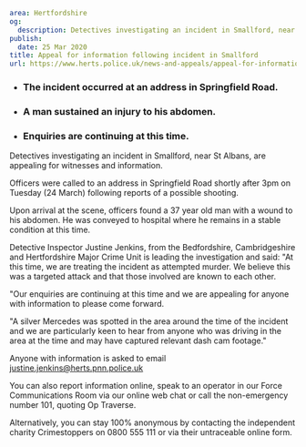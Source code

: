 ```yaml
area: Hertfordshire
og:
  description: Detectives investigating an incident in Smallford, near St Albans, are appealing for witnesses and information.
publish:
  date: 25 Mar 2020
title: Appeal for information following incident in Smallford
url: https://www.herts.police.uk/news-and-appeals/appeal-for-information-following-incident-in-smallford-1583
```

* ### The incident occurred at an address in Springfield Road.

 * ### A man sustained an injury to his abdomen.

 * ### Enquiries are continuing at this time.

Detectives investigating an incident in Smallford, near St Albans, are appealing for witnesses and information.

Officers were called to an address in Springfield Road shortly after 3pm on Tuesday (24 March) following reports of a possible shooting.

Upon arrival at the scene, officers found a 37 year old man with a wound to his abdomen. He was conveyed to hospital where he remains in a stable condition at this time.

Detective Inspector Justine Jenkins, from the Bedfordshire, Cambridgeshire and Hertfordshire Major Crime Unit is leading the investigation and said: "At this time, we are treating the incident as attempted murder. We believe this was a targeted attack and that those involved are known to each other.

"Our enquiries are continuing at this time and we are appealing for anyone with information to please come forward.

"A silver Mercedes was spotted in the area around the time of the incident and we are particularly keen to hear from anyone who was driving in the area at the time and may have captured relevant dash cam footage."

Anyone with information is asked to email justine.jenkins@herts.pnn.police.uk

You can also report information online, speak to an operator in our Force Communications Room via our online web chat or call the non-emergency number 101, quoting Op Traverse.

Alternatively, you can stay 100% anonymous by contacting the independent charity Crimestoppers on 0800 555 111 or via their untraceable online form.
